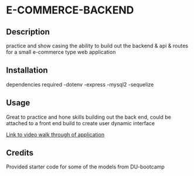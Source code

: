 # E-COMMERCE-BACKEND

## Description

practice and show casing the ability to build out the backend & api & routes for a small e-commerce type web application

## Installation

dependencies required
-dotenv
-express
-mysql2
-sequelize

## Usage

Great to practice and hone skills building out the back end, could be attached to a front end build to create user dynamic interface

[Link to video walk through of application](https://drive.google.com/file/d/1jf5BQvQZux5r0hm2FYNMXTt9Z6wkKCXF/view)

## Credits 

Provided starter code for some of the models from DU-bootcamp

